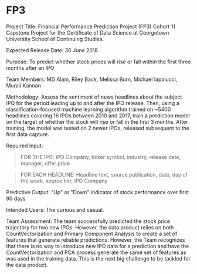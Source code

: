 # FP3
Project Title: Financial Performance Prediction Project (FP3)
Cohort 11 Capstone Project for the Certificate of Data Science at Georgetown University School of Continuing Studies.

Expected Release Date: 30 June 2018

Purpose: To predict whether stock prices will rise or fall within the first three months after an IPO

Team Members: MD Alam, Riley Back, Melissa Burn, Michael Iapalucci, Murali Kannan

Methodology: Assess the sentiment of news headlines about the subject IPO for the period leading up to and after the IPO release. Then, using a classification-focused machine learning algorithm trained on ~5400 headlines covering 16 IPOs between 2010 and 2017, train a prediction model on the target of whether the stock will rise or fall in the first 3 months. After training, the model was tested on 2 newer IPOs, released subsequent to the first data capture.

Required Input: 

> FOR THE IPO: IPO Company, ticker symbol, industry, release date, manager, offer price

> FOR EACH HEADLINE: Headline text, source publication, date, day of the week, source tier, IPO Company

Predictive Output: "Up" or "Down" indicator of stock performance over first 90 days

Intended Users: The curious and casual.

Team Assessment: The team successfully predicted the stock price trajectory for two new IPOs. However, the data product relies on both CountVectorization and Primary Component Analysis to create a set of features that generate reliable predictions. However, the Team recognizes that there is no way to introduce new IPO data for a prediction and have the CountVectorization and PCA process generate the same set of features as was used in the training data. This is the next big challenge to be tackled for the data product.
